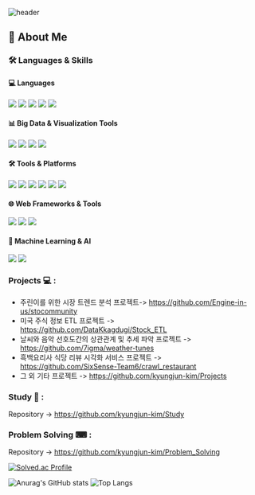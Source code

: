 ![header](https://capsule-render.vercel.app/api?type=waving&color=gradient&height=200&section=header&text=👋&fontSize=50&animation=fadeIn&fontAlignY=38&desc=%&descAlignY=51&descAlign=62)
## 🌟 About Me 
### 🛠️ Languages & Skills

#### 💻 Languages
<div align="left">
	<img src="https://img.shields.io/badge/Python-3776AB?style=flat&logo=Python&logoColor=white" />
	<img src="https://img.shields.io/badge/MySQL-4479A1?style=flat&logo=MySQL&logoColor=white" />
	<img src="https://img.shields.io/badge/Java-007396?style=flat&logo=Java&logoColor=white" />
	<img src="https://img.shields.io/badge/JavaScript-F7DF1E?style=flat&logo=JavaScript&logoColor=white" />
	<img src="https://img.shields.io/badge/Dart-0175C2?style=flat&logo=Dart&logoColor=white" />
</div>

#### 📊 Big Data & Visualization Tools
<div align="left">
	<img src="https://img.shields.io/badge/Apache Spark-E25A1C?style=flat&logo=Apache%20Spark&logoColor=white" />
	<img src="https://img.shields.io/badge/Apache Airflow-017CEE?style=flat&logo=Apache%20Airflow&logoColor=white" />
	<img src="https://img.shields.io/badge/Apache Superset-20A6C9?style=flat&logo=Apache%20Superset&logoColor=white" />
	<img src="https://img.shields.io/badge/Snowflake-29B5E8?style=flat&logo=Snowflake&logoColor=white" />
</div>

#### 🛠 Tools & Platforms
<div align="left">
	<img src="https://img.shields.io/badge/Docker-2496ED?style=flat&logo=Docker&logoColor=white" />
	<img src="https://img.shields.io/badge/AWS-232F3E?style=flat&logo=Amazon%20AWS&logoColor=white" />
	<img src="https://img.shields.io/badge/Amazon EC2-FF9900?style=flat&logo=Amazon%20EC2&logoColor=white" />
	<img src="https://img.shields.io/badge/Amazon S3-569A31?style=flat&logo=Amazon%20S3&logoColor=white" />
	<img src="https://img.shields.io/badge/Amazon Redshift-8C4FFF?style=flat&logo=Amazon%20Redshift&logoColor=white" />
	<img src="https://img.shields.io/badge/Flutter-02569B?style=flat&logo=Flutter&logoColor=white" />
</div>


#### 🌐 Web Frameworks & Tools
<div align="left">
	<img src="https://img.shields.io/badge/Django-092E20?style=flat&logo=Django&logoColor=white" />
	<img src="https://img.shields.io/badge/Selenium-43B02A?style=flat&logo=Selenium&logoColor=white" />
	<img src="https://img.shields.io/badge/Github Actions-2088FF?style=flat&logo=GitHub%20Actions&logoColor=white" />
</div>

#### 🤖 Machine Learning & AI
<div align="left">
	<img src="https://img.shields.io/badge/TensorFlow-FF6F00?style=flat&logo=TensorFlow&logoColor=white" />
	<img src="https://img.shields.io/badge/OpenAI-412991?style=flat&logo=OpenAI&logoColor=white" />
</div>


###  Projects 💻 :
  - 주린이를 위한 시장 트렌드 분석 프로젝트-> https://github.com/Engine-in-us/stocommunity
  - 미국 주식 정보 ETL 프로젝트 -> https://github.com/DataKkagdugi/Stock_ETL
  - 날씨와 음악 선호도간의 상관관계 및 추세 파악 프로젝트 -> https://github.com/7igma/weather-tunes
  - 흑백요리사 식당 리뷰 시각화 서비스 프로젝트 -> https://github.com/SixSense-Team6/crawl_restaurant
  - 그 외 기타 프로젝트 -> https://github.com/kyungjun-kim/Projects
 
### Study 📓 :
  Repository -> https://github.com/kyungjun-kim/Study
  
### Problem Solving ⌨ :
  Repository -> https://github.com/kyungjun-kim/Problem_Solving
  
  [![Solved.ac Profile](http://mazassumnida.wtf/api/v2/generate_badge?boj=kkj214)](https://solved.ac/kkj214/)
  
  ![Anurag's GitHub stats](https://github-readme-stats.vercel.app/api?username=kyungjun-kim&show_icons=true&theme=tokyonight)
![Top Langs](https://github-readme-stats.vercel.app/api/top-langs/?username=kyungjun-kim&layout=compact&theme=tokyonight)
 
<!---
kyungjun-kim/kyungjun-kim is a ✨ special ✨ repository because its `README.md` (this file) appears on your GitHub profile.
You can click the Preview link to take a look at your changes.
--->

